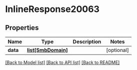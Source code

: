 # InlineResponse20063

## Properties
Name | Type | Description | Notes
------------ | ------------- | ------------- | -------------
**data** | [**list[SmbDomain]**](SmbDomain.md) |  | [optional] 

[[Back to Model list]](../README.md#documentation-for-models) [[Back to API list]](../README.md#documentation-for-api-endpoints) [[Back to README]](../README.md)

